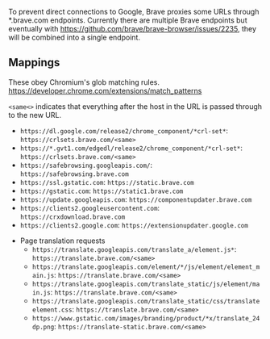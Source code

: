 To prevent direct connections to Google, Brave proxies some URLs through *.brave.com endpoints. Currently there are multiple Brave endpoints but eventually with https://github.com/brave/brave-browser/issues/2235, they will be combined into a single endpoint.

## Mappings

These obey Chromium's glob matching rules. https://developer.chrome.com/extensions/match_patterns

`<same<>` indicates that everything after the host in the URL is passed through to the new URL.

* `https://dl.google.com/release2/chrome_component/*crl-set*`: `https://crlsets.brave.com/<same>`
* `https://*.gvt1.com/edgedl/release2/chrome_component/*crl-set*`: `https://crlsets.brave.com/<same>`
* `https://safebrowsing.googleapis.com/`: `https://safebrowsing.brave.com`
* `https://ssl.gstatic.com`: `https://static.brave.com`
* `https://gstatic.com`: `https://static1.brave.com`
* `https://update.googleapis.com`: `https://componentupdater.brave.com`
* `https://clients2.googleusercontent.com`: `https://crxdownload.brave.com`
* `https://clients2.google.com`: `https://extensionupdater.google.com`
- Page translation requests
  * `https://translate.googleapis.com/translate_a/element.js*`: `https://translate.brave.com/<same>`
  * `https://translate.googleapis.com/element/*/js/element/element_main.js`: `https://translate.brave.com/<same>`
  * `https://translate.googleapis.com/translate_static/js/element/main.js`: `https://translate.brave.com/<same>`
  * `https://translate.googleapis.com/translate_static/css/translateelement.css`: `https://translate.brave.com/<same>`
  * `https://www.gstatic.com/images/branding/product/*x/translate_24dp.png`: `https://translate-static.brave.com/<same>`
